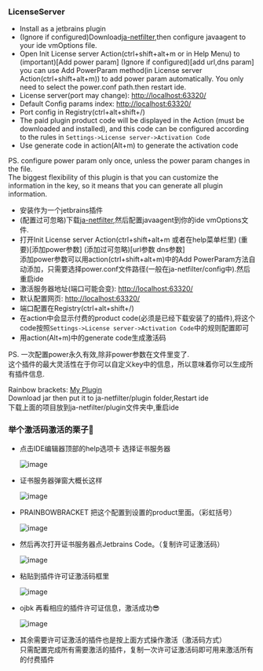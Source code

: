<h3>LicenseServer</h3>
<ul>
  <li>Install as a jetbrains plugin</li>
  <li>(Ignore if configured)Download<a href="https://gitee.com/ja-netfilter/ja-netfilter">ja-netfilter</a>,then configure javaagent to your ide vmOptions file.</li>
  <li>Open Init License server Action(ctrl+shift+alt+m or in Help Menu) to (important)[Add power param] (Ignore if configured)[add url,dns param]<br/>
  you can use Add PowerParam method(in License server Action(ctrl+shift+alt+m)) to add power param automatically. You only need to select the power.conf path.then restart ide.</li>
  <li>License server(port may change): <a href="http://localhost:63320/">http://localhost:63320/</a></li>
  <li>Default Config params index: <a href="http://localhost:63320/">http://localhost:63320/</a></li>
  <li>Port config in Registry(ctrl+alt+shift+/)</li>
  <li>The paid plugin product code will be displayed in the Action (must be downloaded and installed), and this code can be configured according to the rules in <code>Settings->License server->Activation Code</code></li>
  <li>Use generate code in action(Alt+m) to generate the activation code</li>
</ul>

PS. 
configure power param only once, unless the power param changes in the file.<br/>
The biggest flexibility of this plugin is that you can customize the information in the key, so it means that you can generate all plugin information.

<ul>
  <li>安装作为一个jetbrains插件</li>
  <li>(配置过可忽略)下载<a href="https://gitee.com/ja-netfilter/ja-netfilter">ja-netfilter</a>,然后配置javaagent到你的ide vmOptions文件.</li>
  <li>打开Init License server Action(ctrl+shift+alt+m 或者在help菜单栏里) (重要)[添加power参数] (添加过可忽略)[url参数 dns参数]<br/>
      添加power参数可以用action(ctrl+shift+alt+m)中的Add PowerParam方法自动添加，只需要选择power.conf文件路径(一般在ja-netfilter/config中).然后重启ide</li>
  <li>激活服务器地址(端口可能会变): <a href="http://localhost:63320/">http://localhost:63320/</a></li>
  <li>默认配置网页: <a href="http://localhost:63320/">http://localhost:63320/</a></li>
  <li>端口配置在Registry(ctrl+alt+shift+/)</li>
  <li>在action中会显示付费的product code(必须是已经下载安装了的插件),将这个code按照<code>Settings->License server->Activation Code</code>中的规则配置即可</li>
  <li>用action(Alt+m)中的generate code生成激活码</li>
</ul>

PS. 一次配置power永久有效,除非power参数在文件里变了.<br/>
这个插件的最大灵活性在于你可以自定义key中的信息，所以意味着你可以生成所有插件信息.

Rainbow brackets: <a href="https://github.com/Nasller/plugin-myagent/releases/tag/v1.0.0">My Plugin</a> <br/>
Download jar then put it to ja-netfilter/plugin folder,Restart ide<br/>
下载上面的项目放到ja-netfilter/plugin文件夹中,重启ide

<h3>举个激活码激活的栗子🌰</h3>
<ul>
  <li>点击IDE编辑器顶部的help选项卡 选择证书服务器</li>
  
  ![image](https://user-images.githubusercontent.com/54784104/215252036-7ca84830-6652-43e4-8dd4-418b61ea6b56.png)
  
  
  <li>证书服务器弹窗大概长这样</li>
  
  ![image](https://user-images.githubusercontent.com/54784104/215252228-df532d59-bf18-4a65-9d53-3645883c3536.png)
  
  
  <li>PRAINBOWBRACKET 把这个配置到设置的product里面。（彩虹括号）</li>
  
  ![image](https://user-images.githubusercontent.com/54784104/215252351-69d155fd-34a1-499d-a9b3-8201f60c1371.png)
  
  
  <li>然后再次打开证书服务器点Jetbrains Code。（复制许可证激活码）</li>
  
  ![image](https://user-images.githubusercontent.com/54784104/215252487-001a91de-4efc-4c06-a4df-5164d5560654.png)
  
  
  <li>粘贴到插件许可证激活码框里</li>
  
  ![image](https://user-images.githubusercontent.com/54784104/215252624-22baca7f-5b3f-4a6b-b2c8-5117057c2b86.png)
  
  
  <li>ojbk 再看相应的插件许可证信息，激活成功😎</li>
  
  ![image](https://user-images.githubusercontent.com/54784104/215252730-5cbae8ad-88e7-45cb-9185-a516501ece14.png)
  
  
  <li>其余需要许可证激活的插件也是按上面方式操作激活（激活码方式）<br/>
    只需配置完成所有需要激活的插件，复制一次许可证激活码即可用来激活所有的付费插件</li>
</ul>
